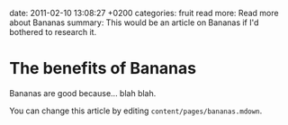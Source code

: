 date: 2011-02-10 13:08:27 +0200
categories: fruit
read more: Read more about Bananas
summary: This would be an article on Bananas if I'd bothered to research it.

#  The benefits of Bananas

Bananas are good because... blah blah.

You can change this article by editing `content/pages/bananas.mdown`.
